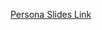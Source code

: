 [Persona Slides Link](https://docs.google.com/presentation/d/1o5t7CMV0FZnOFTGvSe-HndolZT3-WShhULsditrDKkI/edit?usp=sharing)
